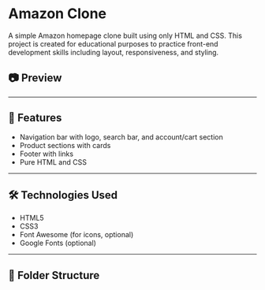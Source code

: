# Amazon Clone

A simple Amazon homepage clone built using only HTML and CSS. This project is created for educational purposes to practice front-end development skills including layout, responsiveness, and styling.

## 📷 Preview


---

## 🚀 Features

- Navigation bar with logo, search bar, and account/cart section
- Product sections with cards
- Footer with links
- Pure HTML and CSS

---

## 🛠️ Technologies Used

- HTML5
- CSS3
- Font Awesome (for icons, optional)
- Google Fonts (optional)

---

## 📁 Folder Structure

